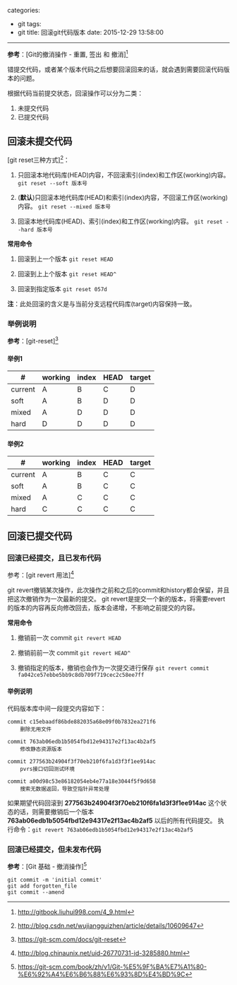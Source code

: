 categories:
  - git
tags:
  - git
title: 回滚git代码版本
date: 2015-12-29 13:58:00
---

**参考**：[Git的撤消操作 - 重置, 签出 和 撤消][^1]

错提交代码，或者某个版本代码之后想要回滚回来的话，就会遇到需要回滚代码版本的问题。

根据代码当前提交状态，回滚操作可以分为二类：
1. 未提交代码
2. 已提交代码


## 回滚未提交代码

[git reset三种方式][^3]：
1. 只回滚本地代码库(HEAD)内容，不回滚索引(index)和工作区(working)内容。
`git reset --soft 版本号`

2. (**默认**)只回滚本地代码库(HEAD)和索引(index)内容，不回滚工作区(working)内容。
`git reset --mixed 版本号`

3. 回滚本地代码库(HEAD)、索引(index)和工作区(working)内容。
`git reset --hard 版本号`

<!-- more -->

**常用命令**

1. 回滚到上一个版本
`git reset HEAD`

2. 回滚到上上个版本
`git reset HEAD^`

3. 回滚到指定版本
`git reset 057d`

**注**：此处回滚的含义是与当前分支远程代码库(target)内容保持一致。

### 举例说明

**参考**：[git-reset][^2]

#### 举例1
| # | working | index | HEAD | target |
|----|----|----|----|----|
| current | A | B | C | D |
| soft | A | B | D | D |
| mixed | A | D | D | D |
| hard | D | D | D | D |

#### 举例2
| # | working | index | HEAD | target |
|----|----|----|----|----|
| current | A | B | C | C |
| soft | A | B | C | C |
| mixed | A | C | C | C |
| hard | C | C | C | C |



## 回滚已提交代码


### 回滚已经提交，且已发布代码

参考：[git revert 用法][^5]

git revert撤销某次操作，此次操作之前和之后的commit和history都会保留，并且把这次撤销作为一次最新的提交。
git revert是提交一个新的版本，将需要revert的版本的内容再反向修改回去，版本会递增，不影响之前提交的内容。

**常用命令**

1. 撤销前一次 commit
`git revert HEAD`

2. 撤销前前一次 commit
`git revert HEAD^`

3. 撤销指定的版本，撤销也会作为一次提交进行保存
`git revert commit fa042ce57ebbe5bb9c8db709f719cec2c58ee7ff`


#### 举例说明
代码版本库中间一段提交内容如下：
```
commit c15ebaadf86bde882035a68e09f0b7832ea271f6
    删除无用文件

commit 763ab06edb1b5054fbd12e94317e2f13ac4b2af5
    修改静态资源版本

commit 277563b24904f3f70eb210f6fa1d3f3f1ee914ac
    pvrs接口切回测试环境

commit a00d98c53e86182054eb4e77a18e3044f5f9d658
    搜索无数据返回，导致空指针异常处理
```

如果期望代码回滚到 **277563b24904f3f70eb210f6fa1d3f3f1ee914ac** 这个状态的话，则需要撤销后一个版本 **763ab06edb1b5054fbd12e94317e2f13ac4b2af5** 以后的所有代码提交。
执行命令：`git revert 763ab06edb1b5054fbd12e94317e2f13ac4b2af5`



### 回滚已经提交，但未发布代码

**参考**：[Git 基础 - 撤消操作][^4]

``` shell
git commit -m 'initial commit'
git add forgotten_file
git commit --amend
```


[^1]: http://gitbook.liuhui998.com/4_9.html
[^2]: https://git-scm.com/docs/git-reset
[^3]: http://blog.csdn.net/wujiangguizhen/article/details/10609647
[^4]: https://git-scm.com/book/zh/v1/Git-%E5%9F%BA%E7%A1%80-%E6%92%A4%E6%B6%88%E6%93%8D%E4%BD%9C
[^5]: http://blog.chinaunix.net/uid-26770731-id-3285880.html